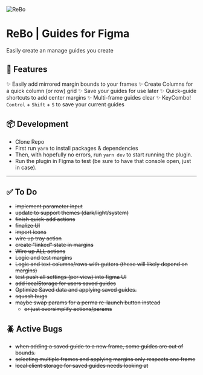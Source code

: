 ![ReBo](https://static.basedcdn.com/madebyLTM/src/assets/rebo-icon.png)
# ReBo | Guides for Figma

Easily create an manage guides you create

## 💫 Features

✨ Easily add mirrored margin bounds to your frames
✨ Create Columns for a quick column (or row) grid
✨ Save your guides for use later
✨ Quick-guide shortcuts to add center margins
✨ Multi-frame guides clear
✨ KeyCombo! `Control` + `Shift` + `S` to save your current guides

## 📦 Development
- Clone Repo
- First run `yarn` to install packages & dependencies
- Then, with hopefully no errors, run `yarn dev` to start running the plugin.
- Run the plugin in Figma to test (be sure to have that console open, just in case).

---

## ✅ To Do
- ~~implement parameter input~~
- ~~update to support themes (dark/light/system)~~
- ~~finish quick-add actions~~
- ~~finalize UI~~
- ~~import icons~~
- ~~wire up tray action~~
- ~~create "linked" state in margins~~
- ~~Wire up ALL actions~~
- ~~Logic and test margins~~
- ~~Logic and text columns/rows with gutters (these will likely depend on margins)~~
- ~~test push all settings (per view) into figma UI~~
- ~~add localStorage for users saved guides~~
- ~~Optimize Saved data and applying saved guides.~~
- ~~squash bugs~~
- ~~maybe swap params for a perma re-launch button instead~~
  - ~~or just oversimplify actions/params~~

## 🪲 Active Bugs
- ~~when adding a saved guide to a new frame, some guides are out of bounds.~~
- ~~selecting multiple frames and applying margins only respects one frame~~
- ~~local client storage for saved guides needs looking at~~